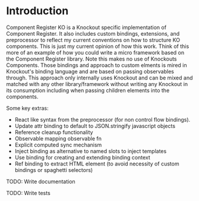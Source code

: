 Introduction
============

Component Register KO is a Knockout specific implementation of Component Register. It also includes custom bindings, extensions, and preprocessor to reflect my current conventions on how to structure KO components. This is just my current opinion of how this work. Think of this more of an example of how you could write a micro framework based on the Component Register library. Note this makes no use of Knockouts Components.  Those bindings and approach to custom elments is mired in Knockout's binding language and are based on passing observables through. This approach only internally uses Knockout and can be mixed and matched with any other library/framework without writing any Knockout in its consumption including when passing children elements into the components.

Some key extras:
* React like syntax from the preprocessor (for non control flow bindings).
* Update attr binding to default to JSON.stringify javascript objects
* Reference cleanup functionality
* Observable mapping observable fn
* Explicit computed sync mechanism
* Inject binding as alternative to named slots to inject templates
* Use binding for creating and extending binding context
* Ref binding to extract HTML element (to avoid necessity of custom bindings or spaghetti selectors)

TODO: Write documentation

TODO: Write tests
